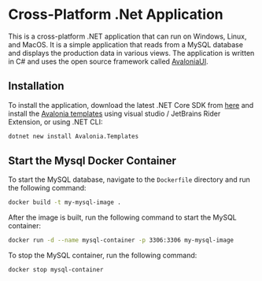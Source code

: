 # Cross-Platform .Net Application
This is a cross-platform .NET application that can run on Windows, Linux, and MacOS. It is a simple application that 
reads from a MySQL database and displays the production data in various views. The application is written in C# and 
uses the open source framework called [AvaloniaUI](https://avaloniaui.net/).

## Installation
To install the application, download the latest .NET Core SDK from [here](https://dotnet.microsoft.com/download) and 
install the [Avalonia templates](https://avaloniaui.net/GettingStarted#installation) using visual studio / JetBrains Rider Extension, or using .NET CLI:
```bash
dotnet new install Avalonia.Templates
```

## Start the Mysql Docker Container
To start the MySQL database, navigate to the `Dockerfile` directory and run the following command:
```bash
docker build -t my-mysql-image .
```
After the image is built, run the following command to start the MySQL container:
```bash
docker run -d --name mysql-container -p 3306:3306 my-mysql-image
```
To stop the MySQL container, run the following command:
```bash
docker stop mysql-container
```

